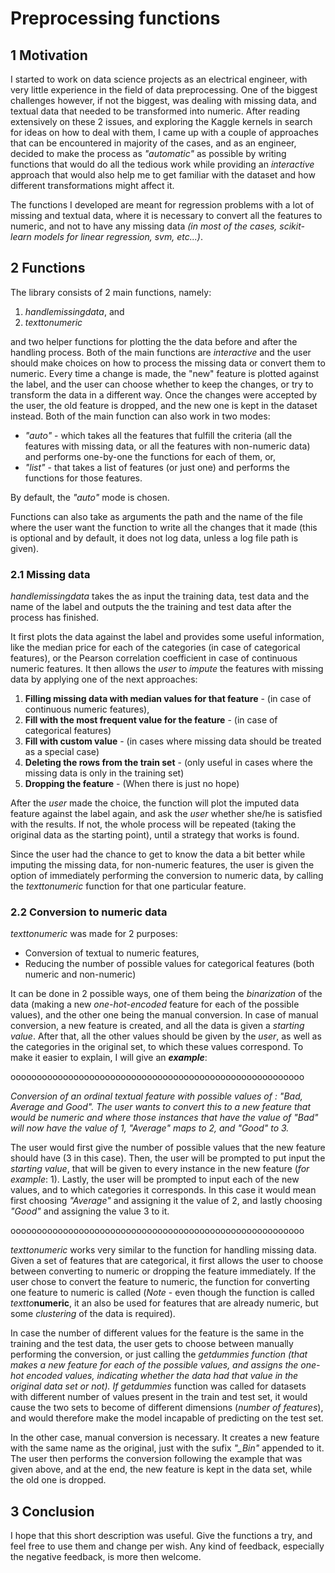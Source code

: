 # Preprocessing functions

## 1 Motivation

I started to work on data science projects as an electrical engineer, with very little experience in the field of data preprocessing. One of the biggest challenges however, if not the biggest, was dealing with missing data, and textual data that needed to be transformed into numeric. After reading extensively on these 2 issues, and exploring the Kaggle kernels in search for ideas on how to deal with them, I came up with a couple of approaches that can be encountered in majority of the cases, and as an engineer, decided to make the process as *"automatic"* as possible by writing functions that would do all the tedious work while providing an *interactive* approach that would also help me to get familiar with the dataset and how different transformations might affect it. 

The functions I developed are meant for regression problems with a lot of missing and textual data, where it is necessary to convert all the features to numeric, and not to have any missing data *(in most of the cases, scikit-learn models for linear regression, svm, etc...)*. 

## 2 Functions

The library consists of 2 main functions, namely:

1. *handle*_*missing*_*data*, and
2. *text*_*to*_*numeric*

and two helper functions for plotting the the data before and after the handling process. Both of the main functions are *interactive* and the user should make choices on how to process the missing data or convert them to numeric. Every time a change is made, the "new" feature is plotted against the label, and the user can choose whether to keep the changes, or try to transform the data in a different way. Once the changes were accepted by the user, the old feature is dropped, and the new one is kept in the dataset instead. Both of the main function can also work in two modes:

* *"auto"* - which takes all the features that fulfill the criteria (all the features with missing data, or all the features with non-numeric data) and performs one-by-one the functions for each of them, or,
* *"list"* - that takes a list of features (or just one) and performs the functions for those features.

By default, the *"auto"* mode is chosen.

Functions can also take as arguments the path and the name of the file where the user want the function to write all the changes that it made (this is optional and by default, it does not log data, unless a log file path is given).


### 2.1 Missing data 

*handle*_*missing*_*data* takes the as input the training data, test data and the name of the label and outputs the the training and test data after the process has finished.   

It first plots the data against the label and provides some useful information, like the median price for each of the categories (in case of categorical features), or the Pearson correlation coefficient in case of continuous numeric features. It then allows the *user* to *impute* the features with missing data by applying one of the next approaches:

1. **Filling missing data with median values for that feature** - (in case of continuous numeric features),
2. **Fill with the most frequent value for the feature** - (in case of categorical features)
3. **Fill with custom value** - (in cases where missing data should be treated as a special case)
4. **Deleting the rows from the train set** - (only useful in cases where the missing data is only in the training set)
5. **Dropping the feature** - (When there is just no hope)

After the *user* made the choice, the function will plot the imputed data feature against the label again, and ask the *user* whether she/he is satisfied with the results. If not, the whole process will be repeated (taking the original data as the starting point), until a strategy that works is found. 

Since the user had the chance to get to know the data a bit better while imputing the missing data, for non-numeric features, the user is given the option of immediately performing the conversion to numeric data, by calling the *text*_*to*_*numeric* function for that one particular feature.

### 2.2 Conversion to numeric data

*text*_*to*_*numeric* was made for 2 purposes:

* Conversion of textual to numeric features,
* Reducing the number of possible values for categorical features (both numeric and non-numeric)

It can be done in 2 possible ways, one of them being the *binarization* of the data (making a new *one-hot-encoded* feature for each of the possible values), and the other one being the manual conversion. 
In case of manual conversion, a new feature is created, and all the data is given a *starting value*. After that, all the other values should be given by the *user*, as well as the categories in the original set, to which these values correspond. To make it easier to explain, I will give an _**example**_:

oooooooooooooooooooooooooooooooooooooooooooooooooooooooo

*Conversion of an ordinal textual feature with possible values of : "Bad, Average and Good". The user wants to convert this to a new feature that would be numeric and where those instances that have the value of *"Bad"* will now have the value of 1, *"Average"* maps to 2, and *"Good"* to 3.*

The user would first give the number of possible values that the new feature should have (3 in this case). Then, the user will be prompted to put input the *starting value*, that will be given to every instance in the new feature (*for example*: 1). Lastly, the user will be prompted to input each of the new values, and to which categories it corresponds. In this case it would mean first choosing *"Average"* and assigning it the value of 2, and lastly choosing *"Good"* and assigning the value 3 to it.

oooooooooooooooooooooooooooooooooooooooooooooooooooooooo


*text*_*to*_*numeric* works very similar to the function for handling missing data. Given a set of features that are categorical, it first allows the user to choose between converting to numeric or dropping the feature immediately. If the user chose to convert the feature to numeric, the function for converting one feature to numeric is called (*Note* - even though the function is called *text*_*to*_**numeric**, it an also be used for features that are already numeric, but some *clustering* of the data is required).

In case the number of different values for the feature is the same in the training and the test data, the user gets to choose between manually performing the conversion, or just calling the *get*_*dummies* function (that makes a new feature for each of the possible values, and assigns the one-hot encoded values, indicating whether the data had that value in the original data set or not). If *get*_*dummies* function was called for datasets with different number of values present in the train and test set, it would cause the two sets to become of different dimensions (*number of features*), and would therefore make the model incapable of predicting on the test set.

In the other case, manual conversion is necessary. It creates a new feature with the same name as the original, just with the sufix *"_Bin"* appended to it. The user then performs the conversion following the example that was given above, and at the end, the new feature is kept in the data set, while the old one is dropped.

## 3 Conclusion

I hope that this short description was useful. Give the functions a try, and feel free to use them and change per wish. Any kind of feedback, especially the negative feedback, is more then welcome. 

